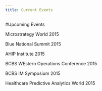 ```yaml
---
title: Current Events
---
```


#Upcoming Events

Microstrategy World 2015

Blue National Summit 2015

AHIP Institute 2015

BCBS WEstern Operations Conference 2015

BCBS IM Symposium 2015

Healthcare Predictive Analytics World 2015
